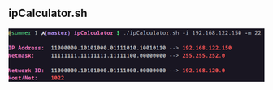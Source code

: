 ## ipCalculator.sh

![](https://github.com/migue-afk/ipCalcutator_Bash-scripting/blob/master/screenshots/ipCalculator.png)
